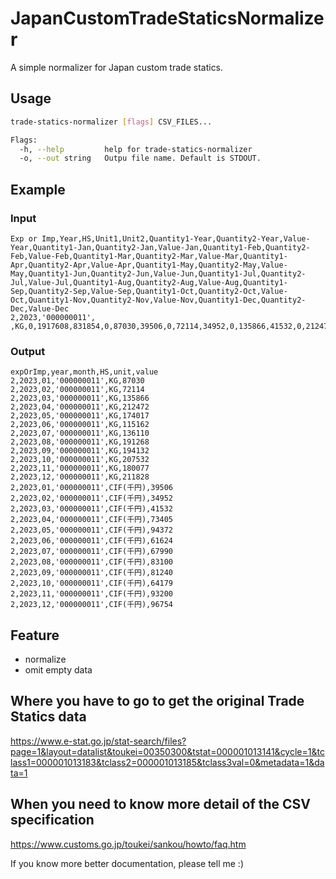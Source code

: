 # JapanCustomTradeStaticsNormalizer

A simple normalizer for Japan custom trade statics.

## Usage

```sh
trade-statics-normalizer [flags] CSV_FILES...

Flags:
  -h, --help         help for trade-statics-normalizer
  -o, --out string   Outpu file name. Default is STDOUT.
```

## Example

### Input

```
Exp or Imp,Year,HS,Unit1,Unit2,Quantity1-Year,Quantity2-Year,Value-Year,Quantity1-Jan,Quantity2-Jan,Value-Jan,Quantity1-Feb,Quantity2-Feb,Value-Feb,Quantity1-Mar,Quantity2-Mar,Value-Mar,Quantity1-Apr,Quantity2-Apr,Value-Apr,Quantity1-May,Quantity2-May,Value-May,Quantity1-Jun,Quantity2-Jun,Value-Jun,Quantity1-Jul,Quantity2-Jul,Value-Jul,Quantity1-Aug,Quantity2-Aug,Value-Aug,Quantity1-Sep,Quantity2-Sep,Value-Sep,Quantity1-Oct,Quantity2-Oct,Value-Oct,Quantity1-Nov,Quantity2-Nov,Value-Nov,Quantity1-Dec,Quantity2-Dec,Value-Dec
2,2023,'000000011',  ,KG,0,1917608,831854,0,87030,39506,0,72114,34952,0,135866,41532,0,212472,73405,0,174017,94372,0,115162,61624,0,136110,67990,0,191268,83100,0,194132,81240,0,207532,64179,0,180077,93200,0,211828,96754
```

### Output

```
expOrImp,year,month,HS,unit,value
2,2023,01,'000000011',KG,87030
2,2023,02,'000000011',KG,72114
2,2023,03,'000000011',KG,135866
2,2023,04,'000000011',KG,212472
2,2023,05,'000000011',KG,174017
2,2023,06,'000000011',KG,115162
2,2023,07,'000000011',KG,136110
2,2023,08,'000000011',KG,191268
2,2023,09,'000000011',KG,194132
2,2023,10,'000000011',KG,207532
2,2023,11,'000000011',KG,180077
2,2023,12,'000000011',KG,211828
2,2023,01,'000000011',CIF(千円),39506
2,2023,02,'000000011',CIF(千円),34952
2,2023,03,'000000011',CIF(千円),41532
2,2023,04,'000000011',CIF(千円),73405
2,2023,05,'000000011',CIF(千円),94372
2,2023,06,'000000011',CIF(千円),61624
2,2023,07,'000000011',CIF(千円),67990
2,2023,08,'000000011',CIF(千円),83100
2,2023,09,'000000011',CIF(千円),81240
2,2023,10,'000000011',CIF(千円),64179
2,2023,11,'000000011',CIF(千円),93200
2,2023,12,'000000011',CIF(千円),96754
```

## Feature

- normalize
- omit empty data

## Where you have to go to get the original Trade Statics data

https://www.e-stat.go.jp/stat-search/files?page=1&layout=datalist&toukei=00350300&tstat=000001013141&cycle=1&tclass1=000001013183&tclass2=000001013185&tclass3val=0&metadata=1&data=1

## When you need to know more detail of the CSV specification

https://www.customs.go.jp/toukei/sankou/howto/faq.htm

If you know more better documentation, please tell me :)
